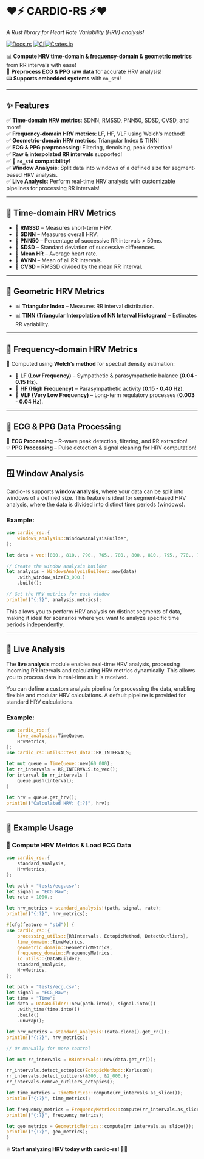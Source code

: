 # ❤️⚡ CARDIO-RS ⚡❤️  
*A Rust library for Heart Rate Variability (HRV) analysis!*  

[![Docs.rs](https://docs.rs/cardio-rs/badge.svg)](https://docs.rs/cardio-rs)  [![CI](https://github.com/bgallois/cardio-rs/actions/workflows/test.yml/badge.svg)](https://github.com/bgallois/cardio-rs/actions/)[![Crates.io](https://img.shields.io/crates/v/cardio-rs.svg)](https://crates.io/crates/cardio-rs)

📊 **Compute HRV time-domain & frequency-domain & geometric metrics** from RR intervals with ease!  
💓 **Preprocess ECG & PPG raw data** for accurate HRV analysis!  
📟 **Supports embedded systems** with `no_std`!  

---

## ✨ Features  

✅ **Time-domain HRV metrics**: SDNN, RMSSD, PNN50, SDSD, CVSD, and more!  
✅ **Frequency-domain HRV metrics**: LF, HF, VLF using Welch’s method!  
✅ **Geometric-domain HRV metrics**: Triangular Index & TINN!  
✅ **ECG & PPG preprocessing**: Filtering, denoising, peak detection!  
✅ **Raw & interpolated RR intervals** supported!  
✅ **🚀 `no_std` compatibility**!  
✅ **Window Analysis**: Split data into windows of a defined size for segment-based HRV analysis.  
✅ **Live Analysis**: Perform real-time HRV analysis with customizable pipelines for processing RR intervals!  

---

## 📏 Time-domain HRV Metrics  

- 🔹 **RMSSD** – Measures short-term HRV.  
- 🔹 **SDNN** – Measures overall HRV.  
- 🔹 **PNN50** – Percentage of successive RR intervals > 50ms.  
- 🔹 **SDSD** – Standard deviation of successive differences.  
- 🔹 **Mean HR** – Average heart rate.  
- 🔹 **AVNN** – Mean of all RR intervals.  
- 🔹 **CVSD** – RMSSD divided by the mean RR interval.  

---

## 📐 Geometric HRV Metrics  

- 📊 **Triangular Index** – Measures RR interval distribution.  
- 📊 **TINN (Triangular Interpolation of NN Interval Histogram)** – Estimates RR variability.  

---

## 🎵 Frequency-domain HRV Metrics  

📡 Computed using **Welch’s method** for spectral density estimation:  

- 🎼 **LF (Low Frequency)** – Sympathetic & parasympathetic balance (**0.04 - 0.15 Hz**).  
- 🎼 **HF (High Frequency)** – Parasympathetic activity (**0.15 - 0.40 Hz**).  
- 🎼 **VLF (Very Low Frequency)** – Long-term regulatory processes (**0.003 - 0.04 Hz**).  

---

## 🏥 ECG & PPG Data Processing  

📡 **ECG Processing** – R-wave peak detection, filtering, and RR extraction!  
💡 **PPG Processing** – Pulse detection & signal cleaning for HRV computation!  

---

## 🪟 Window Analysis  

Cardio-rs supports **window analysis**, where your data can be split into windows of a defined size. This feature is ideal for segment-based HRV analysis, where the data is divided into distinct time periods (windows).  

### Example:  

```rust
use cardio_rs::{
    windows_analysis::WindowsAnalysisBuilder,
};

let data = vec![800., 810., 790., 765., 780., 800., 810., 795., 770., 785.];

// Create the window analysis builder
let analysis = WindowsAnalysisBuilder::new(data)
    .with_window_size(3_000.)
    .build();

// Get the HRV metrics for each window
println!("{:?}", analysis.metrics);
```

This allows you to perform HRV analysis on distinct segments of data, making it ideal for scenarios where you want to analyze specific time periods independently.

---

## 🔄 Live Analysis  

The **live analysis** module enables real-time HRV analysis, processing incoming RR intervals and calculating HRV metrics dynamically. This allows you to process data in real-time as it is received.

You can define a custom analysis pipeline for processing the data, enabling flexible and modular HRV calculations. A default pipeline is provided for standard HRV calculations.

### Example:  

```rust
use cardio_rs::{
    live_analysis::TimeQueue,
    HrvMetrics,
};
use cardio_rs::utils::test_data::RR_INTERVALS;

let mut queue = TimeQueue::new(60_000);
let rr_intervals = RR_INTERVALS.to_vec();
for interval in rr_intervals {
    queue.push(interval);
}

let hrv = queue.get_hrv();
println!("Calculated HRV: {:?}", hrv);
```

---

## 🦀 Example Usage  

### 🚀 Compute HRV Metrics & Load ECG Data  

```rust
use cardio_rs::{
    standard_analysis,
    HrvMetrics,
};

let path = "tests/ecg.csv";
let signal = "ECG_Raw";
let rate = 1000.;

let hrv_metrics = standard_analysis!(path, signal, rate);
println!("{:?}", hrv_metrics);
```

```rust
#[cfg(feature = "std")] {
use cardio_rs::{
    processing_utils::{RRIntervals, EctopicMethod, DetectOutliers},
    time_domain::TimeMetrics,
    geometric_domain::GeometricMetrics,
    frequency_domain::FrequencyMetrics,
    io_utils::{DataBuilder},
    standard_analysis,
    HrvMetrics,
};

let path = "tests/ecg.csv";
let signal = "ECG_Raw";
let time = "Time";
let data = DataBuilder::new(path.into(), signal.into())
    .with_time(time.into())
    .build()
    .unwrap();

let hrv_metrics = standard_analysis!(data.clone().get_rr());
println!("{:?}", hrv_metrics);

// Or manually for more control

let mut rr_intervals = RRIntervals::new(data.get_rr());

rr_intervals.detect_ectopics(EctopicMethod::Karlsson);
rr_intervals.detect_outliers(&300., &2_000.);
rr_intervals.remove_outliers_ectopics();

let time_metrics = TimeMetrics::compute(rr_intervals.as_slice());
println!("{:?}", time_metrics);

let frequency_metrics = FrequencyMetrics::compute(rr_intervals.as_slice(), 10.);
println!("{:?}", frequency_metrics);

let geo_metrics = GeometricMetrics::compute(rr_intervals.as_slice());
println!("{:?}", geo_metrics);
}
```

🔥 **Start analyzing HRV today with cardio-rs!** 🚀💓
